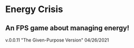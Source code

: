 # Energy Crisis
## An FPS game about managing energy!


v.0.0.11
"The Given-Purpose Version"
04/26/2021
